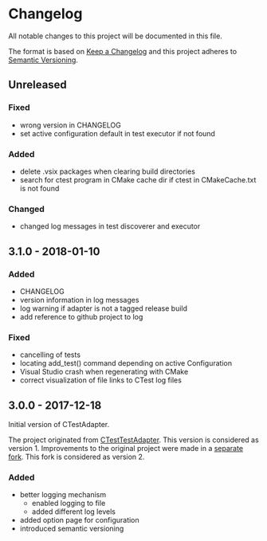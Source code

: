 # Changelog
All notable changes to this project will be documented in this file.

The format is based on [Keep a Changelog](http://keepachangelog.com/en/1.0.0/)
and this project adheres to [Semantic Versioning](http://semver.org/spec/v2.0.0.html).

## Unreleased

### Fixed

 - wrong version in CHANGELOG
 - set active configuration default in test executor if not found 

### Added

 - delete .vsix packages when clearing build directories
 - search for ctest program in CMake cache dir if ctest in CMakeCache.txt is not found

### Changed

 - changed log messages in test discoverer and executor
 
## 3.1.0 - 2018-01-10

### Added

 - CHANGELOG
 - version information in log messages
 - log warning if adapter is not a tagged release build
 - add reference to github project to log

### Fixed

 - cancelling of tests
 - locating add_test() command depending on active Configuration
 - Visual Studio crash when regenerating with CMake
 - correct visualization of file links to CTest log files

## 3.0.0 - 2017-12-18

Initial version of CTestAdapter.

The project originated from [CTestTestAdapter](https://github.com/toeb/CTestTestAdapter).
This version is considered as version 1. Improvements to the original project were made 
in a [separate fork](https://github.com/micst/CTestTestAdapter). This fork is considered
as version 2.

### Added

 - better logging mechanism
   - enabled logging to file
   - added different log levels
 - added option page for configuration
 - introduced semantic versioning
